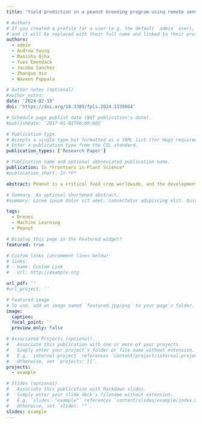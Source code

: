 ```yaml
---
title: 'Yield prediction in a peanut breeding program using remote sensing data and machine learning algorithms'

# Authors
# If you created a profile for a user (e.g. the default `admin` user), write the username (folder name) here
# and it will be replaced with their full name and linked to their profile.
authors:
  - admin
  - Andrew Young
  - Manisha Ojha
  - Yves Emendack
  - Jacobo Sanchez
  - Zhanguo Xin
  - Naveen Puppala

# Author notes (optional)
#author_notes:
date: '2024-02-19'
doi: 'https://doi.org/10.3389/fpls.2024.1339864'

# Schedule page publish date (NOT publication's date).
#publishDate: '2017-01-01T00:00:00Z'

# Publication type.
# Accepts a single type but formatted as a YAML list (for Hugo requirements).
# Enter a publication type from the CSL standard.
publication_types: ['Research Paper']

# Publication name and optional abbreviated publication name.
publication: In *Frontiers in Plant Science*
#publication_short: In *F*

abstract: Peanut is a critical food crop worldwide, and the development of high-throughput phenotyping techniques is essential for enhancing the crop’s genetic gain rate. Given the obvious challenges of directly estimating peanut yields through remote sensing, an approach that utilizes above-ground phenotypes to estimate underground yield is necessary. To that end, this study leveraged unmanned aerial vehicles (UAVs) for high-throughput phenotyping of surface traits in peanut. Using a diverse set of peanut germplasm planted in 2021 and 2022, UAV flight missions were repeatedly conducted to capture image data that were used to construct high-resolution multitemporal sigmoidal growth curves based on apparent characteristics, such as canopy cover and canopy height. Latent phenotypes extracted from these growth curves and their first derivatives informed the development of advanced machine learning models, specifically random forest and eXtreme Gradient Boosting (XGBoost), to estimate yield in the peanut plots. The random forest model exhibited exceptional predictive accuracy (R2 = 0.93), while XGBoost was also reasonably effective (R2 = 0.88). When using confusion matrices to evaluate the classification abilities of each model, the two models proved valuable in a breeding pipeline, particularly for filtering out underperforming genotypes. In addition, the random forest model excelled in identifying top-performing material while minimizing Type I and Type II errors. Overall, these findings underscore the potential of machine learning models, especially random forests and XGBoost, in predicting peanut yield and improving the efficiency of peanut breeding programs.

# Summary. An optional shortened abstract.
#summary: Lorem ipsum dolor sit amet, consectetur adipiscing elit. Duis posuere tellus ac convallis placerat. Proin tincidunt magna sed ex sollicitudin #condimentum.

tags:
  - Drones
  - Machine Learning
  - Peanut

# Display this page in the Featured widget?
featured: true

# Custom links (uncomment lines below)
# links:
# - name: Custom Link
#   url: http://example.org

url_pdf: ''
#url_project: ''

# Featured image
# To use, add an image named `featured.jpg/png` to your page's folder.
image:
  caption:
  focal_point: ''
  preview_only: false

# Associated Projects (optional).
#   Associate this publication with one or more of your projects.
#   Simply enter your project's folder or file name without extension.
#   E.g. `internal-project` references `content/project/internal-project/index.md`.
#   Otherwise, set `projects: []`.
projects:
  - example

# Slides (optional).
#   Associate this publication with Markdown slides.
#   Simply enter your slide deck's filename without extension.
#   E.g. `slides: "example"` references `content/slides/example/index.md`.
#   Otherwise, set `slides: ""`.
slides: example
---
```


